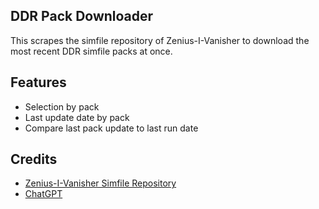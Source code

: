 ## DDR Pack Downloader
This scrapes the simfile repository of Zenius-I-Vanisher to download the most recent DDR simfile packs at once.

## Features
- Selection by pack
- Last update date by pack
- Compare last pack update to last run date

## Credits
- [Zenius-I-Vanisher Simfile Repository](https://zenius-i-vanisher.com/v5.2/simfiles.php)
- [ChatGPT](https://chat.openai.com/)
